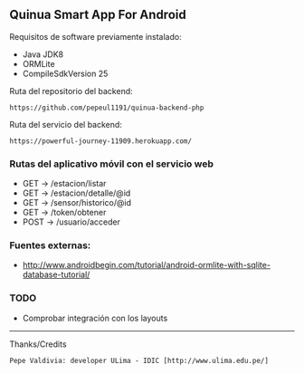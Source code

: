 ## Quinua Smart App For Android

Requisitos de software previamente instalado:

+ Java JDK8
+ ORMLite
+ CompileSdkVersion 25

Ruta del repositorio del backend:

	https://github.com/pepeul1191/quinua-backend-php
	
Ruta del servicio del backend:

    https://powerful-journey-11909.herokuapp.com/
  
### Rutas del aplicativo móvil con el servicio web

+ GET -> /estacion/listar
+ GET -> /estacion/detalle/@id
+ GET -> /sensor/historico/@id
+ GET -> /token/obtener
+ POST -> /usuario/acceder

### Fuentes externas:

+ http://www.androidbegin.com/tutorial/android-ormlite-with-sqlite-database-tutorial/

### TODO

+ Comprobar integración con los layouts

---

 Thanks/Credits

    Pepe Valdivia: developer ULima - IDIC [http://www.ulima.edu.pe/]